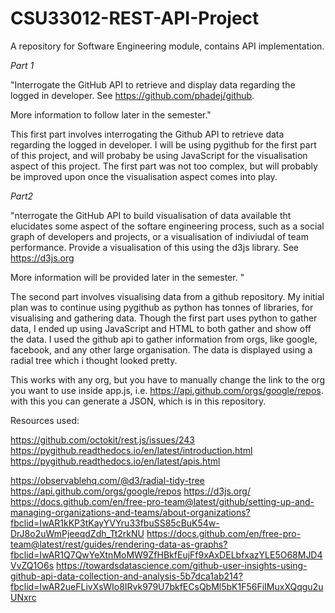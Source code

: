 # CSU33012-REST-API-Project

A repository for Software Engineering module, contains API implementation. 

*Part 1*

"Interrogate the GitHub API to retrieve and display data regarding the logged in developer. See https://github.com/phadej/github.

More information to follow later in the semester."

This first part involves interrogating the Github API to retrieve data regarding the logged in developer. I will be using pygithub for the first part of this project, and will probaby be using JavaScript for the visualisation aspect of this project. 
The first part was not too complex, but will probably be improved upon once the visualisation aspect comes into play.

*Part2*

"nterrogate the GitHub API to build visualisation of data available tht elucidates some aspect of the softare engineering process, such as a social graph of developers and projects, or a visualisation of indiviudal of team performance. Provide a visualisation of this using the d3js library. See https://d3js.org

More information will be provided later in the semester. "

The second part involves visualising data from a github repository. My initial plan was to continue using pygithub as python has tonnes of libraries, for visualising and gathering data. Though the first part uses python to gather data, I ended up using JavaScript and HTML to both gather and show off the data. I used the github api to gather information from orgs, like google, facebook, and any other large organisation. The data is displayed using a radial tree which i thought looked pretty.

This works with any org, but you have to manually change the link to the org you want to use inside app.js, i.e. https://api.github.com/orgs/google/repos. with this you can generate a JSON, which is in this repository. 

Resources used:

https://github.com/octokit/rest.js/issues/243
https://pygithub.readthedocs.io/en/latest/introduction.html
https://pygithub.readthedocs.io/en/latest/apis.html

https://observablehq.com/@d3/radial-tidy-tree
https://api.github.com/orgs/google/repos
https://d3js.org/
https://docs.github.com/en/free-pro-team@latest/github/setting-up-and-managing-organizations-and-teams/about-organizations?fbclid=IwAR1kKP3tKayYVYru33fbuSS85cBuK54w-DrJ8o2uWmPjeeqdZdh_Tt2rkNU
https://docs.github.com/en/free-pro-team@latest/rest/guides/rendering-data-as-graphs?fbclid=IwAR1Q7QwYeXtnMoMW9ZfHBkfEujFf9xAxDELbfxazYLE5O68MJD4VvZQ1O6s
https://towardsdatascience.com/github-user-insights-using-github-api-data-collection-and-analysis-5b7dca1ab214?fbclid=IwAR2ueFLivXsWIo8IRvk979U7bkfECsQbMl5bK1F56FiIMuxXQqgu2uUNxrc
